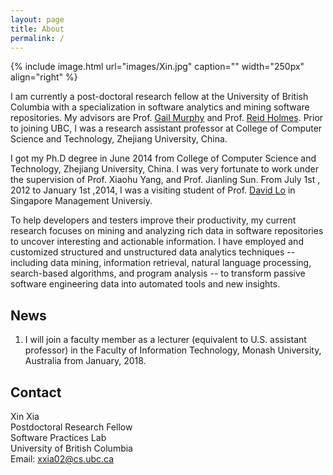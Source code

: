 ```yaml
---
layout: page
title: About 
permalink: /
---
```


{% include image.html url="images/Xin.jpg" caption="" width="250px"   align="right" %}

I am currently a post-doctoral research fellow at the University of British Columbia with
a specialization in software analytics and mining software repositories. My advisors are Prof. [Gail Murphy] and Prof. [Reid Holmes]. Prior to joining UBC, I was a research assistant professor at College of Computer Science and Technology, Zhejiang University, China. 

I got my Ph.D degree in June 2014 from College of Computer Science and Technology,  Zhejiang University, China.  I was very fortunate to work under the supervision of  Prof. Xiaohu Yang, and Prof. Jianling Sun. From July 1st , 2012 to January 1st ,2014, I was a visiting student of Prof. [David Lo] in Singapore Management Universiy. 


To help developers and testers improve their productivity, my current research focuses on mining and analyzing
rich data in software repositories to uncover interesting and actionable information. I have employed and customized structured and unstructured data analytics techniques -- including data mining, information retrieval,
natural language processing, search-based algorithms, and program analysis -- to transform passive software
engineering data into automated tools and new insights.

## News

1. I will join a faculty member as a lecturer (equivalent to U.S. assistant professor) in the Faculty of Information Technology, Monash University, Australia from January, 2018.

## Contact

Xin Xia <br />
Postdoctoral Research Fellow<br />
Software Practices Lab <br />
University of British Columbia <br />
Email: [xxia02@cs.ubc.ca]

[Gail Murphy]: https://blogs.ubc.ca/gailcmurphy/
[Reid Holmes]: https://www.cs.ubc.ca/~rtholmes/index.html
[David Lo]: http://www.mysmu.edu/faculty/davidlo/
[xxia02@cs.ubc.ca]: mailto:xxia02@cs.ubc.ca
